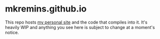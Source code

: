 mkremins.github.io
==================
This repo hosts [my personal site](http://mkremins.github.io) and the code that compiles into it. It's heavily WIP and anything you see here is subject to change at a moment's notice.
